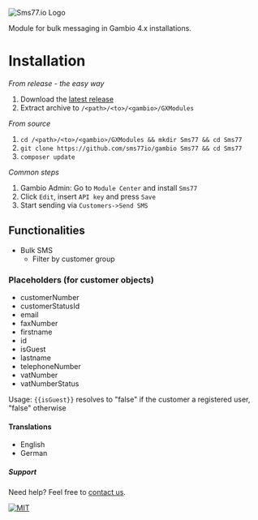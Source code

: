 ![Sms77.io Logo](https://www.sms77.io/wp-content/uploads/2019/07/sms77-Logo-400x79.png "Sms77.io Logo")

Module for bulk messaging in Gambio 4.x installations.

# Installation

*From release - the easy way*

1. Download
   the [latest release](https://github.com/sms77io/gambio/releases/latest/download/sms77-gambio_latest.zip)
2. Extract archive to `/<path>/<to>/<gambio>/GXModules`

*From source*

1. `cd /<path>/<to>/<gambio>/GXModules && mkdir Sms77 && cd Sms77`
2. `git clone https://github.com/sms77io/gambio Sms77 && cd Sms77`
3. `composer update`

*Common steps*

1. Gambio Admin: Go to `Module Center` and install `Sms77`
2. Click `Edit`, insert `API key` and press `Save`
3. Start sending via `Customers->Send SMS`

## Functionalities

- Bulk SMS
  - Filter by customer group

### Placeholders (for customer objects)

- customerNumber
- customerStatusId
- email
- faxNumber
- firstname
- id
- isGuest
- lastname
- telephoneNumber
- vatNumber
- vatNumberStatus

Usage: `{{isGuest}}` resolves to "false" if the customer a registered user, "false"
otherwise

#### Translations

- English
- German

##### Support

Need help? Feel free to [contact us](https://www.sms77.io/en/company/contact/).

[![MIT](https://img.shields.io/badge/License-MIT-teal.svg)](./LICENSE)
